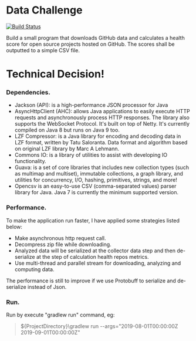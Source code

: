 # Data Challenge

[![Build Status](https://travis-ci.org/joemccann/dillinger.svg?branch=master)](https://travis-ci.org/joemccann/dillinger)

Build a small program that downloads GitHub data and calculates a health score for open source projects hosted on GitHub. The scores shall be outputted to a simple CSV file.

# Technical Decision!
### Dependencies.

  - Jackson (API):  is a high-performance JSON processor for Java
  - AsyncHttpClient (AHC): allows Java applications to easily execute HTTP requests and asynchronously process HTTP responses. The library also supports the WebSocket Protocol. It's built on top of Netty. It's currently compiled on Java 8 but runs on Java 9 too.
  - LZF Compressor: is a Java library for encoding and decoding data in LZF format, written by Tatu Saloranta. Data format and algorithm based on original LZF library by Marc A Lehmann.
  - Commons IO: is a library of utilities to assist with developing IO functionality.
  - Guava: is a set of core libraries that includes new collection types (such as multimap and multiset), immutable collections, a graph library, and utilities for concurrency, I/O, hashing, primitives, strings, and more!
  - Opencsv is an easy-to-use CSV (comma-separated values) parser library for Java. Java 7 is currently the minimum supported version.
  
  ### Performance.
To make the application run faster, I have applied some strategies listed below:

  - Make asynchronous http request call.
  - Decompress zip file while downloading.
  - Analyzed data will be serialized at the collector data step and then de-serialize at the step of calculation health repos metrics.
  - Use multi-thread and parallel stream for downloading, analyzing and computing data.
  
The performance is still to improve if we use Protobuff to serialize and de-serialize instead of Json.

 ### Run.
 Run by execute "gradlew run" command, eg:
  >${ProjectDirectory}\gradlew run --args="2019-08-01T00:00:00Z 2019-09-01T00:00:00Z"

